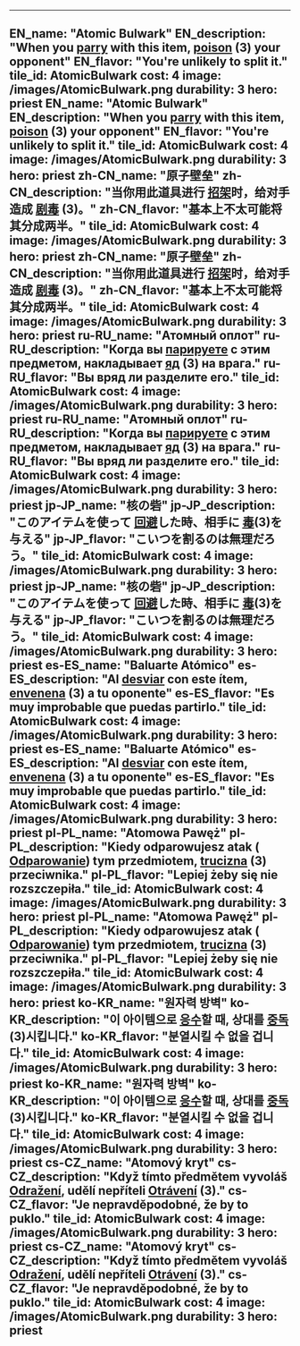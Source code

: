 ---

EN_name: "Atomic Bulwark"
EN_description: "When you  <u>parry</u> with this item,  <u>poison</u> (3) your opponent"
EN_flavor: "You're unlikely to split it."
tile_id: AtomicBulwark
cost: 4
image: /images/AtomicBulwark.png
durability: 3
hero: priest
EN_name: "Atomic Bulwark"
EN_description: "When you  <u>parry</u> with this item,  <u>poison</u> (3) your opponent"
EN_flavor: "You're unlikely to split it."
tile_id: AtomicBulwark
cost: 4
image: /images/AtomicBulwark.png
durability: 3
hero: priest
zh-CN_name: "原子壁垒"
zh-CN_description: "当你用此道具进行 <u>招架</u>时，给对手造成 <u>剧毒</u> (3)。"
zh-CN_flavor: "基本上不太可能将其分成两半。"
tile_id: AtomicBulwark
cost: 4
image: /images/AtomicBulwark.png
durability: 3
hero: priest
zh-CN_name: "原子壁垒"
zh-CN_description: "当你用此道具进行 <u>招架</u>时，给对手造成 <u>剧毒</u> (3)。"
zh-CN_flavor: "基本上不太可能将其分成两半。"
tile_id: AtomicBulwark
cost: 4
image: /images/AtomicBulwark.png
durability: 3
hero: priest
ru-RU_name: "Атомный оплот"
ru-RU_description: "Когда вы  <u>парируете</u> с этим предметом, накладывает  <u>яд</u> (3) на врага."
ru-RU_flavor: "Вы вряд ли разделите его."
tile_id: AtomicBulwark
cost: 4
image: /images/AtomicBulwark.png
durability: 3
hero: priest
ru-RU_name: "Атомный оплот"
ru-RU_description: "Когда вы  <u>парируете</u> с этим предметом, накладывает  <u>яд</u> (3) на врага."
ru-RU_flavor: "Вы вряд ли разделите его."
tile_id: AtomicBulwark
cost: 4
image: /images/AtomicBulwark.png
durability: 3
hero: priest
jp-JP_name: "核の砦"
jp-JP_description: "このアイテムを使って <u>回避</u>した時、相手に <u>毒</u>(3)を与える"
jp-JP_flavor: "こいつを割るのは無理だろう。"
tile_id: AtomicBulwark
cost: 4
image: /images/AtomicBulwark.png
durability: 3
hero: priest
jp-JP_name: "核の砦"
jp-JP_description: "このアイテムを使って <u>回避</u>した時、相手に <u>毒</u>(3)を与える"
jp-JP_flavor: "こいつを割るのは無理だろう。"
tile_id: AtomicBulwark
cost: 4
image: /images/AtomicBulwark.png
durability: 3
hero: priest
es-ES_name: "Baluarte Atómico"
es-ES_description: "Al  <u>desviar</u> con este ítem,  <u>envenena</u> (3) a tu oponente"
es-ES_flavor: "Es muy improbable que puedas partirlo."
tile_id: AtomicBulwark
cost: 4
image: /images/AtomicBulwark.png
durability: 3
hero: priest
es-ES_name: "Baluarte Atómico"
es-ES_description: "Al  <u>desviar</u> con este ítem,  <u>envenena</u> (3) a tu oponente"
es-ES_flavor: "Es muy improbable que puedas partirlo."
tile_id: AtomicBulwark
cost: 4
image: /images/AtomicBulwark.png
durability: 3
hero: priest
pl-PL_name: "Atomowa Pawęż"
pl-PL_description: "Kiedy odparowujesz atak ( <u>Odparowanie</u>) tym przedmiotem,  <u>trucizna</u> (3) przeciwnika."
pl-PL_flavor: "Lepiej żeby się nie rozszczepiła."
tile_id: AtomicBulwark
cost: 4
image: /images/AtomicBulwark.png
durability: 3
hero: priest
pl-PL_name: "Atomowa Pawęż"
pl-PL_description: "Kiedy odparowujesz atak ( <u>Odparowanie</u>) tym przedmiotem,  <u>trucizna</u> (3) przeciwnika."
pl-PL_flavor: "Lepiej żeby się nie rozszczepiła."
tile_id: AtomicBulwark
cost: 4
image: /images/AtomicBulwark.png
durability: 3
hero: priest
ko-KR_name: "원자력 방벽"
ko-KR_description: "이 아이템으로  <u>응수</u>할 때, 상대를  <u>중독</u>(3)시킵니다."
ko-KR_flavor: "분열시킬 수 없을 겁니다."
tile_id: AtomicBulwark
cost: 4
image: /images/AtomicBulwark.png
durability: 3
hero: priest
ko-KR_name: "원자력 방벽"
ko-KR_description: "이 아이템으로  <u>응수</u>할 때, 상대를  <u>중독</u>(3)시킵니다."
ko-KR_flavor: "분열시킬 수 없을 겁니다."
tile_id: AtomicBulwark
cost: 4
image: /images/AtomicBulwark.png
durability: 3
hero: priest
cs-CZ_name: "Atomový kryt"
cs-CZ_description: "Když tímto předmětem vyvoláš  <u>Odražení</u>, udělí nepříteli  <u>Otrávení</u> (3)."
cs-CZ_flavor: "Je nepravděpodobné, že by to puklo."
tile_id: AtomicBulwark
cost: 4
image: /images/AtomicBulwark.png
durability: 3
hero: priest
cs-CZ_name: "Atomový kryt"
cs-CZ_description: "Když tímto předmětem vyvoláš  <u>Odražení</u>, udělí nepříteli  <u>Otrávení</u> (3)."
cs-CZ_flavor: "Je nepravděpodobné, že by to puklo."
tile_id: AtomicBulwark
cost: 4
image: /images/AtomicBulwark.png
durability: 3
hero: priest
---